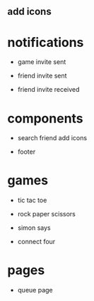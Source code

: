 ## add icons

# notifications

-    game invite sent

-    friend invite sent

-    friend invite received

# components

-    search friend add icons

-    footer

# games

-    tic tac toe

-    rock paper scissors

-    simon says

-    connect four

# pages

-    queue page
